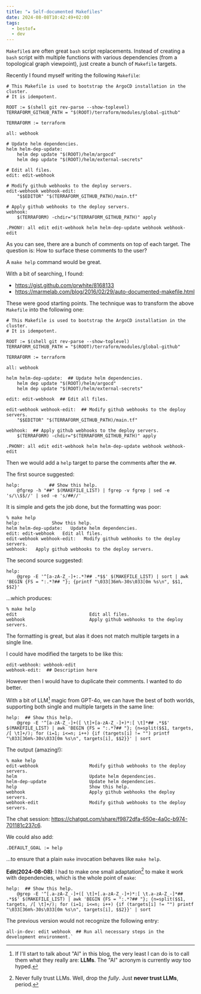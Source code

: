 ```yaml
---
title: "★ Self-documented Makefiles"
date: 2024-08-08T10:42:49+02:00
tags:
  - bestof★
  - dev
---
```


`Makefile`s are often great `bash` script replacements. Instead of creating a
`bash` script with multiple functions with various dependencies (from a
topological graph viewpoint), just create a bunch of `Makefile` targets.

<!--more-->

Recently I found myself writing the following `Makefile`:

```make
# This Makefile is used to bootstrap the ArgoCD installation in the cluster.
# It is idempotent.

ROOT := $(shell git rev-parse --show-toplevel)
TERRAFORM_GITHUB_PATH = "$(ROOT)/terraform/modules/global-github"

TERRAFORM := terraform

all: webhook

# Update helm dependencies.
helm helm-dep-update:
	helm dep update "$(ROOT)/helm/argocd"
	helm dep update "$(ROOT)/helm/external-secrets"

# Edit all files.
edit: edit-webhook

# Modify github webhooks to the deploy servers.
edit-webhook webhook-edit:
	"$$EDITOR" "$(TERRAFORM_GITHUB_PATH)/main.tf"

# Apply github webhooks to the deploy servers.
webhook:
	$(TERRAFORM) -chdir="$(TERRAFORM_GITHUB_PATH)" apply

.PHONY: all edit edit-webhook helm helm-dep-update webhook webhook-edit
```

As you can see, there are a bunch of comments on top of each target. The
question is: How to surface these comments to the user?

A `make help` command would be great.

With a bit of searching, I found:

- https://gist.github.com/prwhite/8168133
- https://marmelab.com/blog/2016/02/29/auto-documented-makefile.html

These were good starting points. The technique was to transform the above
`Makefile` into the following one:

```make
# This Makefile is used to bootstrap the ArgoCD installation in the cluster.
# It is idempotent.

ROOT := $(shell git rev-parse --show-toplevel)
TERRAFORM_GITHUB_PATH = "$(ROOT)/terraform/modules/global-github"

TERRAFORM := terraform

all: webhook

helm helm-dep-update:  ## Update helm dependencies.
	helm dep update "$(ROOT)/helm/argocd"
	helm dep update "$(ROOT)/helm/external-secrets"

edit: edit-webhook  ## Edit all files.

edit-webhook webhook-edit:  ## Modify github webhooks to the deploy servers.
	"$$EDITOR" "$(TERRAFORM_GITHUB_PATH)/main.tf"

webhook:  ## Apply github webhooks to the deploy servers.
	$(TERRAFORM) -chdir="$(TERRAFORM_GITHUB_PATH)" apply

.PHONY: all edit edit-webhook helm helm-dep-update webhook webhook-edit
```

Then we would add a `help` target to parse the comments after the `##`.

The first source suggested:

```make
help:           ## Show this help.
	@fgrep -h "##" $(MAKEFILE_LIST) | fgrep -v fgrep | sed -e 's/\\$$//' | sed -e 's/##//'
```

It is simple and gets the job done, but the formatting was poor:

```
% make help
help:            Show this help.
helm helm-dep-update:   Update helm dependencies.
edit: edit-webhook   Edit all files.
edit-webhook webhook-edit:   Modify github webhooks to the deploy servers.
webhook:   Apply github webhooks to the deploy servers.
```

The second source suggested:

```make
help:
	@grep -E '^[a-zA-Z_-]+:.*?## .*$$' $(MAKEFILE_LIST) | sort | awk 'BEGIN {FS = ":.*?## "}; {printf "\033[36m%-30s\033[0m %s\n", $$1, $$2}'
```

...which produces:

```
% make help
edit                           Edit all files.
webhook                        Apply github webhooks to the deploy servers.
```

The formatting is great, but alas it does not match multiple targets in a single
line.

I could have modified the targets to be like this:

```
edit-webhook: webhook-edit
webhook-edit:  ## Description here
```

However then I would have to duplicate their comments. I wanted to do better.

With a bit of LLM[^1] magic from GPT-4o, we can have the best of both worlds,
supporting both single and multiple targets in the same line:

```make
help:  ## Show this help.
	@grep -E '^[a-zA-Z_-]+([ \t]+[a-zA-Z_-]+)*:[ \t]*## .*$$' $(MAKEFILE_LIST) | awk 'BEGIN {FS = ":.*?## "}; {n=split($$1, targets, /[ \t]+/); for (i=1; i<=n; i++) {if (targets[i] != "") printf "\033[36m%-30s\033[0m %s\n", targets[i], $$2}}' | sort
```

The output (amazing!):

```
% make help
edit-webhook                   Modify github webhooks to the deploy servers.
helm                           Update helm dependencies.
helm-dep-update                Update helm dependencies.
help                           Show this help.
webhook                        Apply github webhooks the deploy servers.
webhook-edit                   Modify github webhooks to the deploy servers.
```

The chat session: https://chatgpt.com/share/f9872dfa-650e-4a0c-b974-701181c237c6.

We could also add:

```make
.DEFAULT_GOAL := help
```

...to ensure that a plain `make` invocation behaves like `make help`.

**Edit(2024-08-08)**: I had to make one small adaptation[^2] to make it work with
dependencies, which is the whole point of `make`:

```
help:  ## Show this help.
	@grep -E '^[.a-zA-Z_-]+([ \t]+[.a-zA-Z_-]+)*:[ \t.a-zA-Z_-]*## .*$$' $(MAKEFILE_LIST) | awk 'BEGIN {FS = ":.*?## "}; {n=split($$1, targets, /[ \t]+/); for (i=1; i<=n; i++) {if (targets[i] != "") printf "\033[36m%-30s\033[0m %s\n", targets[i], $$2}}' | sort
```

The previous version would not recognize the following entry:

```
all-in-dev: edit webhook  ## Run all necessary steps in the development environment.`
```

[^1]: If I'll start to talk about "AI" in this blog, the very least I can do is
    to call them what they really are: **LLMs**. The "AI" acronym is currently _way_
    too hyped.
[^2]: Never fully trust LLMs. Well, drop the _fully_. Just **never trust LLMs**,
    period.
